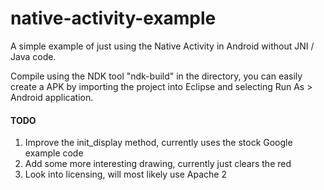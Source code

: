 native-activity-example
=======================

A simple example of just using the Native Activity in Android without JNI / Java code.

Compile using the NDK tool "ndk-build" in the directory, you can easily create a APK by importing the project into Eclipse and selecting Run As > Android application.

#### TODO
1. Improve the init_display method, currently uses the stock Google example code
2. Add some more interesting drawing, currently just clears the red
3. Look into licensing, will most likely use Apache 2